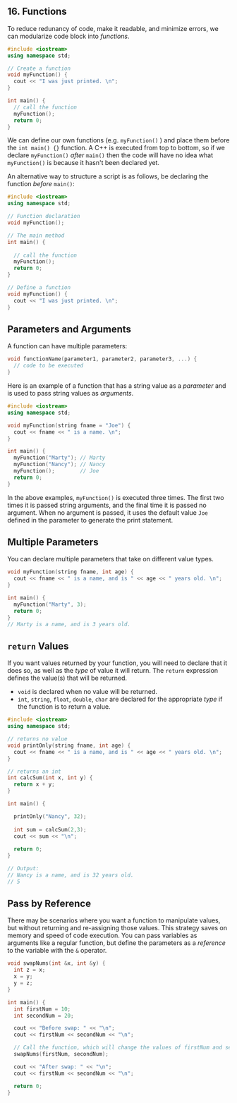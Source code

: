 ## 16. Functions

To reduce redunancy of code, make it readable, and minimize errors, we can modularize code block into _functions_. 

```c++
#include <iostream>
using namespace std;

// Create a function
void myFunction() {
  cout << "I was just printed. \n";
}

int main() {
  // call the function
  myFunction(); 
  return 0;
}
```

We can define our own functions (e.g. `myFunction()` ) and place them before the `int main() {}` function. A C++ is executed from top to bottom, so if we declare `myFunction()` _after_ `main()` then the code will have no idea what `myFunction()` is because it hasn't been declared yet.

An alternative way to structure a script is as follows, be declaring the function _before_ `main()`:

```c++
#include <iostream>
using namespace std;

// Function declaration
void myFunction();

// The main method
int main() {
  
  // call the function
  myFunction();  
  return 0;
}

// Define a function
void myFunction() {
  cout << "I was just printed. \n";
}
```



## Parameters and Arguments

A function can have multiple parameters:

```c++
void functionName(parameter1, parameter2, parameter3, ...) {
  // code to be executed
}
```



Here is an example of a function that has a string value as a _parameter_ and is used to pass string values as _arguments_.

```c++
#include <iostream>
using namespace std;

void myFunction(string fname = "Joe") {
  cout << fname << " is a name. \n";
}

int main() {
  myFunction("Marty"); // Marty
  myFunction("Nancy"); // Nancy
  myFunction();        // Joe
  return 0;
}
```

In the above examples, `myFunction()` is executed three times. The first two times it is passed string arguments, and the final time it is passed no argument. When no argument is passed, it uses the default value `Joe` defined in the parameter to generate the print statement.

## Multiple Parameters

You can declare multiple parameters that take on different value types.

```c++
void myFunction(string fname, int age) {
  cout << fname << " is a name, and is " << age << " years old. \n";
}

int main() {
  myFunction("Marty", 3);
  return 0;
}
// Marty is a name, and is 3 years old.
```



## `return` Values

If you want values returned by your function, you will need to declare that it does so, as well as the _type_ of value it will return. The `return` expression defines the value(s) that will be returned.

- `void` is declared when no value will be returned.
- `int`, `string`, `float`, `double`, `char` are declared for the appropriate _type_ if the function is to return a value.

```c++
#include <iostream>
using namespace std;

// returns no value
void printOnly(string fname, int age) {
  cout << fname << " is a name, and is " << age << " years old. \n";
}

// returns an int
int calcSum(int x, int y) {
  return x + y;
}

int main() {

  printOnly("Nancy", 32);
  
  int sum = calcSum(2,3);
  cout << sum << "\n";
  
  return 0;
}

// Output:
// Nancy is a name, and is 32 years old. 
// 5
```

## Pass by Reference

There may be scenarios where you want a function to manipulate values, but without returning and re-assigning those values. This strategy saves on memory and speed of code execution. You can pass variables as arguments like a regular function, but define the parameters as a _reference_ to the variable with the `&` operator.

```c++
void swapNums(int &x, int &y) {
  int z = x;
  x = y;
  y = z;
}

int main() {
  int firstNum = 10;
  int secondNum = 20;

  cout << "Before swap: " << "\n";
  cout << firstNum << secondNum << "\n";

  // Call the function, which will change the values of firstNum and secondNum
  swapNums(firstNum, secondNum);

  cout << "After swap: " << "\n";
  cout << firstNum << secondNum << "\n";

  return 0;
}
```

